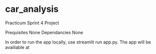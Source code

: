 # car_analysis
Practicum Sprint 4 Project

Prequisites
None
Dependancies 
None

In order to run the app locally, use streamlit run app.py. The app will be availiable at